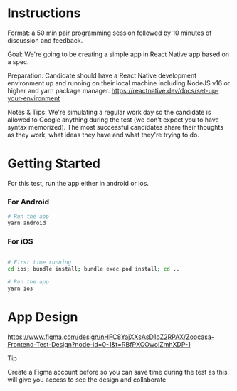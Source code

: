 # Instructions

Format: a 50 min pair programming session followed by 10 minutes of discussion and feedback.

Goal: We're going to be creating a simple app in React Native app based on a spec.

Preparation: Candidate should have a React Native development environment up and running on their local machine including NodeJS v16 or higher and yarn package manager.
https://reactnative.dev/docs/set-up-your-environment

Notes & Tips: We're simulating a regular work day so the candidate is allowed to Google anything during the test (we don't expect you to have syntax memorized). The most successful candidates share their thoughts as they work, what ideas they have and what they're trying to do.

# Getting Started

For this test, run the app either in android or ios.

### For Android

```bash
# Run the app
yarn android
```

### For iOS

```bash

# First time running
cd ios; bundle install; bundle exec pod install; cd ..

# Run the app
yarn ios
```

# App Design

https://www.figma.com/design/nHFC8YajXXsAsD1oZ2RPAX/Zoocasa-Frontend-Test-Design?node-id=0-1&t=RBfPXCOwojZmhXDP-1

> [!TIP]
> Create a Figma account before so you can save time during the test as this will give you access to see the design and collaborate.